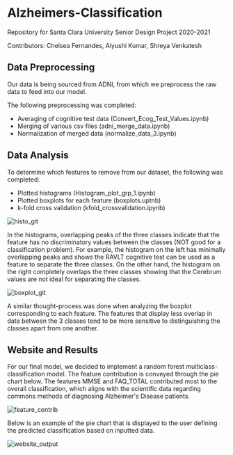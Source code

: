 # Alzheimers-Classification

Repository for Santa Clara University Senior Design Project 2020-2021

Contributors: Chelsea Fernandes, Aiyushi Kumar, Shreya Venkatesh

## Data Preprocessing

Our data is being sourced from ADNI, from which we preprocess the raw data to feed into our model. 

The following preprocessing was completed:
* Averaging of cognitive test data (Convert_Ecog_Test_Values.ipynb)
* Merging of various csv files (adni_merge_data.ipynb)
* Normalization of merged data (normalize_data_3.ipynb)

## Data Analysis 

To determine which features to remove from our dataset, the following was completed:
* Plotted histograms (Histogram_plot_grp_1.ipynb)
* Plotted boxplots for each feature (boxplots.uptnb)
* k-fold cross validation (kfold_crossvalidation.ipynb)

![histo_git](https://user-images.githubusercontent.com/37026923/134597137-8f34dc5c-16d0-43cd-953e-572dca2e0e11.png)

In the histograms, overlapping peaks of the three classes indicate that the feature has no discriminatory values between the classes (NOT good for a classification problem). For example, the histogram on the left has minimally overlapping peaks and shows the RAVLT cognitive test can be used as a feature to separate the three classes. On the other hand, the histogram on the right completely overlaps the three classes showing that the Cerebrum values are not ideal for separating the classes.

![boxplot_git](https://user-images.githubusercontent.com/37026923/134597219-506148ec-4cf8-40c8-bb06-d048aa1828ba.png)

A similar thought-process was done when analyzing the boxplot corresponding to each feature. The features that display less overlap in data between the 3 classes tend to be more sensitive to distinguishing the classes apart from one another.

## Website and Results

For our final model, we decided to implement a random forest multiclass-classification model. The feature contribution is conveyed through the pie chart below. The features MMSE and FAQ_TOTAL contributed most to the overall classification, which aligns with the scientific data regarding commons methods of diagnosing Alzheimer's Disease patients. 

![feature_contrib](https://user-images.githubusercontent.com/37026923/134597477-70d17360-28c4-4bbf-ae51-9668a771819b.png)

Below is an example of the pie chart that is displayed to the user defining the predicted classification based on inputted data. 

![website_output](https://user-images.githubusercontent.com/37026923/134597375-4bfacd4c-a466-4ee4-bb23-e179fbcaf1dd.png)

